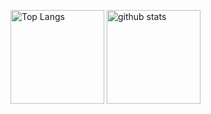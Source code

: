 <p align="left"> 
  <img alt="Top Langs" height="150px" src="https://github-readme-stats.vercel.app/api/top-langs/?username=orioriii&layout=compact&show_icons=true" />
  <img alt="github stats" height="150px" src="https://github-readme-stats.vercel.app/api?username=orioriii&show_icons=ture" />
</p>
